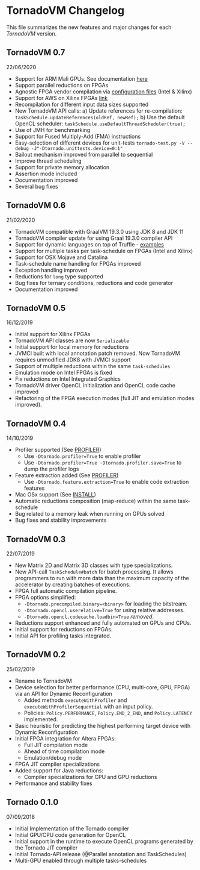 # TornadoVM Changelog
This file summarizes the new features and major changes for each *TornadoVM* version.

## TornadoVM 0.7
22/06/2020

  * Support for ARM Mali GPUs. See documentation [here](17_MALI.md)
  * Support parallel reductions on FPGAs
  * Agnostic FPGA vendor compilation via [configuration files](7_FPGA.md#step-1-updatecreate-the-fpgas-configuration-file) (Intel & Xilinx)
  * Support for AWS on Xilinx FPGAs [link](16_AWS.md)
  * Recompilation for different input data sizes supported 
  * New TornadoVM API calls:
     a) Update references for re-compilation: 
        `taskSchedule.updateReferences(oldRef, newRef);`
     b) Use the default OpenCL scheduler: 
        `taskSchedule.useDefaultThreadScheduler(true);`
  * Use of JMH for benchmarking 
  * Support for Fused Multiply-Add (FMA) instructions 
  * Easy-selection of different devices for unit-tests
     `tornado-test.py -V --debug -J"-Dtornado.unittests.device=0:1"`
  * Bailout mechanism improved from parallel to sequential
  * Improve thread scheduling
  * Support for private memory allocation
  * Assertion mode included
  * Documentation improved
  * Several bug fixes 


## TornadoVM 0.6
21/02/2020

  * TornadoVM compatible with GraalVM 19.3.0 using JDK 8 and JDK 11
  * TornadoVM compiler update for using Graal 19.3.0 compiler API
  * Support for dynamic languages on top of Truffle - [examples](https://github.com/beehive-lab/TornadoVM/tree/master/examples/src/main/java/uk/ac/manchester/tornado/examples/polyglot)
  * Support for multiple tasks per task-schedule on FPGAs (Intel and Xilinx)
  * Support for OSX Mojave and Catalina
  * Task-schedule name handling for FPGAs improved
  * Exception handling improved
  * Reductions for `long` type supported
  * Bug fixes for ternary conditions, reductions and code generator
  * Documentation improved


## TornadoVM 0.5
16/12/2019

  * Initial support for Xilinx FPGAs
  * TornadoVM API classes are now `Serializable`
  * Initial support for local memory for reductions
  * JVMCI built with local annotation patch removed. Now TornadoVM requires unmodified JDK8 with JVMCI support
  * Support of multiple reductions within the same `task-schedules`
  * Emulation mode on Intel FPGAs is fixed
  * Fix reductions on Intel Integrated Graphics
  * TornadoVM driver OpenCL initialization and OpenCL code cache improved
  * Refactoring of the FPGA execution modes (full JIT and emulation modes improved).


## TornadoVM 0.4
14/10/2019

  * Profiler supported (See [PROFILER](9_PROFILER.md))
    * Use `-Dtornado.profiler=True` to enable profiler
    * Use `-Dtornado.profiler=True -Dtornado.profiler.save=True` to dump the profiler logs
  * Feature extraction added (See [PROFILER](9_PROFILER.md))
    * Use `-Dtornado.feature.extraction=True` to enable code extraction features
  * Mac OSx support (See [INSTALL](1_INSTALL.md))
  * Automatic reductions composition (map-reduce) within the same task-schedule
  * Bug related to a memory leak when running on GPUs solved
  * Bug fixes and stability improvements


## TornadoVM 0.3
22/07/2019

  * New Matrix 2D and Matrix 3D classes with type specializations.
  * New API-call `TaskSchedule#batch` for batch processing. It allows programmers to run with more data than the maximum capacity of the accelerator by creating batches of executions.
  * FPGA full automatic compilation pipeline.
  * FPGA options simplified:
      * `-Dtornado.precompiled.binary=<binary>` for loading the bitstream.
      * `-Dtornado.opencl.userelative=True` for using relative addresses.
      * `-Dtornado.opencl.codecache.loadbin=True` *removed*.
  * Reductions support enhanced and fully automated on GPUs and CPUs.  
  * Initial support for reductions on FPGAs.
  * Initial API for profiling tasks integrated.

## TornadoVM 0.2
25/02/2019
  * Rename to TornadoVM
  * Device selection for better performance (CPU, multi-core, GPU, FPGA) via an API for Dynamic Reconfiguration
      * Added methods `executeWithProfiler` and `executeWithProfilerSequential` with an input policy.
      * Policies: `Policy.PERFORMANCE`, `Policy.END_2_END`, and `Policy.LATENCY` implemented.
  * Basic heuristic for predicting the highest performing target device with Dynamic Reconfiguration
  * Initial FPGA integration for Altera FPGAs:
    * Full JIT compilation mode
    * Ahead of time compilation mode
    * Emulation/debug mode
  * FPGA JIT compiler specializations
  * Added support for Java reductions:
    * Compiler specializations for CPU and GPU reductions
  * Performance and stability fixes

## Tornado 0.1.0
07/09/2018

  * Initial Implementation of the Tornado compiler
  * Initial GPU/CPU code generation for OpenCL
  * Initial support in the runtime to execute OpenCL programs generated by the Tornado JIT compiler
  * Initial Tornado-API release (@Parallel annotation and TaskSchedules)
  * Multi-GPU enabled through multiple tasks-schedules
